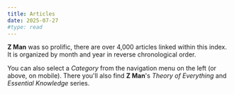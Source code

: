 ```yaml
---
title: Articles
date: 2025-07-27
#type: read
---
```


**Z Man** was so prolific, there are over 4,000 articles linked within this index. It is organized by month and year in reverse chronological order.

You can also select a *Category* from the navigation menu on the left (or above, on mobile). There you'll also find **Z Man**'s *Theory of Everything* and *Essential Knowledge* series.
